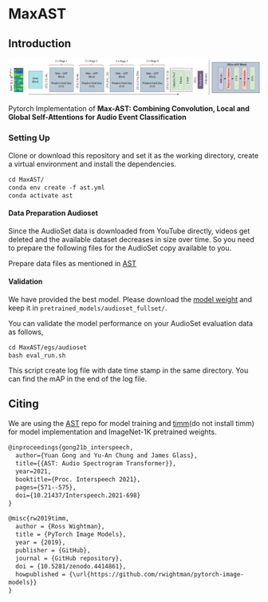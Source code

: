 
# MaxAST



## Introduction  

<p align="center"><img src="readme_max_ast_arch.png" alt="Illustration of MaxAST." width="1200"/></p>

Pytorch Implementation of **Max-AST: Combining Convolution, Local and Global Self-Attentions for Audio Event Classification**

### Setting Up  
 Clone or download this repository and set it as the working directory, create a virtual environment and install the dependencies.

```
cd MaxAST/ 
conda env create -f ast.yml
conda activate ast
```

#### Data Preparation Audioset  
Since the AudioSet data is downloaded from YouTube directly, videos get deleted and the available dataset decreases in size over time. So you need to prepare the following files for the AudioSet copy available to you.

Prepare data files as mentioned in [AST](https://github.com/YuanGongND/ast.git)

#### Validation 
We have provided the best model. Please download the [model weight](https://drive.google.com/file/d/10qB6ByUooMLMGUv2B2nWEstpEs3fgTii/view?usp=sharing) and keep it in `pretrained_models/audioset_fullset/`. 

You can validate the model performance on your AudioSet evaluation data as follows,
```
cd MaxAST/egs/audioset
bash eval_run.sh
```
This script create log file with date time stamp in the same directory. You can find the mAP in the end of the log file.




## Citing  
We are using the [AST](https://github.com/YuanGongND/ast) repo for model training and [timm](https://github.com/huggingface/pytorch-image-models/tree/main/timm)(do not install timm) for model implementation and ImageNet-1K pretrained weights.
```  
@inproceedings{gong21b_interspeech,
  author={Yuan Gong and Yu-An Chung and James Glass},
  title={{AST: Audio Spectrogram Transformer}},
  year=2021,
  booktitle={Proc. Interspeech 2021},
  pages={571--575},
  doi={10.21437/Interspeech.2021-698}
}
```  
```  
@misc{rw2019timm,
  author = {Ross Wightman},
  title = {PyTorch Image Models},
  year = {2019},
  publisher = {GitHub},
  journal = {GitHub repository},
  doi = {10.5281/zenodo.4414861},
  howpublished = {\url{https://github.com/rwightman/pytorch-image-models}}
}
```  
  

